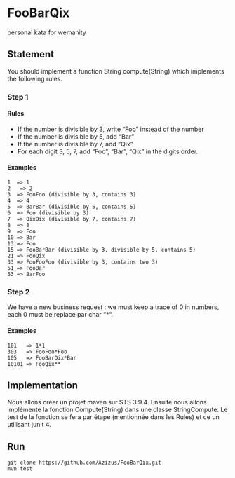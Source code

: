# FooBarQix
personal kata for wemanity 

## Statement
You should implement a function String compute(String) which implements the following rules.

### Step 1
#### Rules 
* If the number is divisible by 3, write “Foo” instead of the number
* If the number is divisible by 5, add “Bar”
* If the number is divisible by 7, add “Qix”
* For each digit 3, 5, 7, add “Foo”, “Bar”, “Qix” in the digits order.

#### Examples 
  ```
  1  => 1 
  2   => 2 
  3  => FooFoo (divisible by 3, contains 3) 
  4  => 4 
  5  => BarBar (divisible by 5, contains 5)
  6  => Foo (divisible by 3) 
  7  => QixQix (divisible by 7, contains 7) 
  8  => 8 
  9  => Foo 
  10 => Bar
  13 => Foo 
  15 => FooBarBar (divisible by 3, divisible by 5, contains 5)
  21 => FooQix 
  33 => FooFooFoo (divisible by 3, contains two 3) 
  51 => FooBar 
  53 => BarFoo 
```
### Step 2
We have a new business request : we must keep a trace of 0 in numbers, each 0 must be replace par char “*“.

#### Examples 
  ```
  101   => 1*1 
  303   => FooFoo*Foo 
  105   => FooBarQix*Bar 
  10101 => FooQix** 
```
## Implementation
Nous allons créer un projet maven sur STS 3.9.4.
Ensuite nous allons implémente la fonction Compute(String) dans une classe StringCompute.
Le test de la fonction se fera par étape (mentionnée dans les Rules) et ce un utilisant junit 4.
## Run 
```
git clone https://github.com/Azizus/FooBarQix.git
mvn test
```
